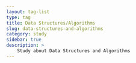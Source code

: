 ```yaml
---
layout: tag-list
type: tag
title: Data Structures/Algorithms
slug: data-structures-and-algorithms
category: study
sidebar: true
description: >
    Study about Data Structures and Algorithms
---
```


